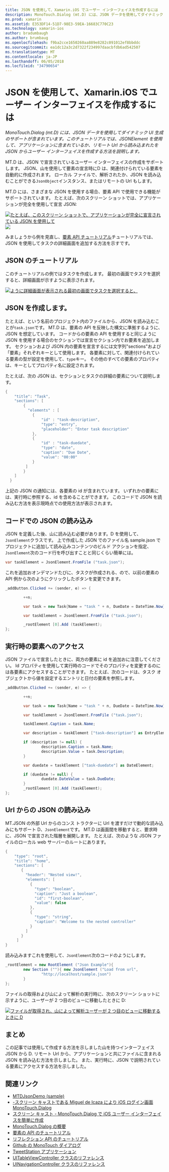 ```yaml
---
title: JSON を使用して、Xamarin.iOS でユーザー インターフェイスを作成するには
description: MonoTouch.Dialog (mt.D) には、JSON データを使用してダイナミック UI 生成のサポートが含まれています。 このチュートリアルでは、JSONElement を使用して、アプリケーションに含まれているか、リモート Url から読み込まれたを JSON からユーザー インターフェイスを作成する方法を説明します。
ms.prod: xamarin
ms.assetid: E353DF14-51D7-98E3-59EA-16683C770C23
ms.technology: xamarin-ios
author: bradumbaugh
ms.author: brumbaug
ms.openlocfilehash: f9ba2cce1650260aa889e8282c091012ef8bbddc
ms.sourcegitcommit: ea1dc12a3c2d7322f234997daacbfdb6ad542507
ms.translationtype: MT
ms.contentlocale: ja-JP
ms.lasthandoff: 06/05/2018
ms.locfileid: "34790654"
---
```

# <a name="using-json-to-create-a-user-interface-in-xamarinios"></a>JSON を使用して、Xamarin.iOS でユーザー インターフェイスを作成するには

_MonoTouch.Dialog (mt.D) には、JSON データを使用してダイナミック UI 生成のサポートが含まれています。このチュートリアルでは、JSONElement を使用して、アプリケーションに含まれているか、リモート Url から読み込まれたを JSON からユーザー インターフェイスを作成する方法を説明します。_

MT.D は、JSON で宣言されているユーザー インターフェイスの作成をサポートします。 JSON、山を使用して要素の宣言時にD は、関連付けられている要素を自動的に作成されます。 ローカル ファイルで、解析されたか、JSON を読み込むことができる`JsonObject`インスタンス、またはリモートの Url もします。

MT.D には、さまざまな JSON を使用する場合、要素 API で使用できる機能がサポートされています。 たとえば、次のスクリーン ショットでは、アプリケーションが完全を使用して宣言 JSON:

[![](json-element-walkthrough-images/01-load-from-file.png "たとえば、このスクリーン ショットで、アプリケーションが完全に宣言されている JSON を使用して")](json-element-walkthrough-images/01-load-from-file.png#lightbox) [ ![ ](json-element-walkthrough-images/01-load-from-file.png "など、このスクリーン ショットで、アプリケーションが完全を使用して宣言JSON")](json-element-walkthrough-images/01-load-from-file.png#lightbox)

みましょうから例を見直し、[要素 API チュートリアル](~/ios/user-interface/monotouch.dialog/elements-api-walkthrough.md)チュートリアルでは、JSON を使用してタスクの詳細画面を追加する方法を示すです。

## <a name="json-walkthrough"></a>JSON のチュートリアル

このチュートリアルの例ではタスクを作成します。 最初の画面でタスクを選択すると、詳細画面が示すように表示されます。

 [![](json-element-walkthrough-images/03-task-list.png "ように詳細画面が表示される最初の画面でタスクを選択すると、")](json-element-walkthrough-images/03-task-list.png#lightbox)

## <a name="creating-the-json"></a>JSON を作成します。

たとえば、という名前のプロジェクト内のファイルから、JSON を読み込むことが`task.json`です。 MT.D は、要素の API を反映した構文に準拠するように、JSON を想定しています。 コードからの要素の API を使用すると同じように JSON を使用する場合のセクションでは宣言セクション内でお要素を追加します。 セクションおよび JSON 内の要素を宣言するには文字列"sections"および「要素」それぞれキーとして使用します。 各要素に対して、関連付けられている要素の型が設定を使用して、`type`キー。 その他のすべての要素のプロパティは、キーとしてプロパティ名に設定されます。

たとえば、次の JSON は、セクションとタスクの詳細の要素について説明します。

```csharp
{
    "title": "Task",
    "sections": [
        {
          "elements" : [
            {
                "id" : "task-description",
                "type": "entry",
                "placeholder": "Enter task description"
            },
            {
                "id" : "task-duedate",
                "type": "date",
                "caption": "Due Date",
                "value": "00:00"
            }
         ]
        }
    ]
  }
```

上記の JSON の通知には、各要素の id が含まれています。 いずれかの要素には、実行時に参照する、id を含めることができます。 このコードで JSON を読み込む方法を表示現時点での使用方法が表示されます。

 <a name="Loading_the_JSON_in_Code" />


## <a name="loading-the-json-in-code"></a>コードでの JSON の読み込み

JSON を定義した後、山に読み込む必要があります。D を使用して、`JsonElement`クラスです。 上で作成した JSON でのファイル名 sample.json でプロジェクトに追加して読み込みコンテンツのビルド アクションを指定、`JsonElement`次のコード行を呼び出すことと同じくらい簡単には。

```csharp
var taskElement = JsonElement.FromFile ("task.json");
```

これを追加おオンデマンドたびに、タスクが作成される、ので、以前の要素の API 例から次のようにクリックしたボタンを変更できます。

```csharp
_addButton.Clicked += (sender, e) => {

        ++n;

        var task = new Task{Name = "task " + n, DueDate = DateTime.Now};

        var taskElement = JsonElement.FromFile ("task.json");

        _rootElement [0].Add (taskElement);
};
```

 <a name="Accessing_Elements_at_Runtime" />


## <a name="accessing-elements-at-runtime"></a>実行時の要素へのアクセス

JSON ファイルで宣言したときに、両方の要素に id を追加おに注意してください。 Id プロパティを使用して実行時のコードでそのプロパティを変更するのには各要素にアクセスすることができます。 たとえば、次のコードは、タスク オブジェクトから値を設定するエントリと日付の要素を参照します。

```csharp
_addButton.Clicked += (sender, e) => {

        ++n;

        var task = new Task{Name = "task " + n, DueDate = DateTime.Now};

        var taskElement = JsonElement.FromFile ("task.json");

        taskElement.Caption = task.Name;

        var description = taskElement ["task-description"] as EntryElement;

        if (description != null) {
                description.Caption = task.Name;
                description.Value = task.Description;       
        }

        var duedate = taskElement ["task-duedate"] as DateElement;

        if (duedate != null) {                
                duedate.DateValue = task.DueDate;
        }
        _rootElement [0].Add (taskElement);
};
```

 <a name="Loading_JSON_from_a_Url" />


## <a name="loading-json-from-a-url"></a>Url からの JSON の読み込み

MT.JSON の外部 Url からのコンス トラクターに Url を渡すだけで動的な読み込みにもサポート D、`JsonElement`です。 MT.D は画面間を移動すると、要求時に、JSON で宣言された階層を展開します。 たとえば、次のような JSON ファイルのローカル web サーバーのルートにあります。

```csharp
{
    "type": "root",
    "title": "home",
    "sections": [
       {
         "header": "Nested view!",
         "elements": [
           {
             "type": "boolean",
             "caption": "Just a boolean",
             "id": "first-boolean",
             "value": false
           },
           {
             "type": "string",
             "caption": "Welcome to the nested controller"
           }
         ]
       }
     ]
}
```

読み込みますこれを使用して、`JsonElement`次のコードのようにします。

```csharp
_rootElement = new RootElement ("Json Example"){
        new Section (""){ new JsonElement ("Load from url",
                "http://localhost/sample.json")
        }
};
```

ファイルの取得および山によって解析の実行時に、次のスクリーン ショットに示すように、ユーザーが 2 つ目のビューに移動したときに D:

 [![](json-element-walkthrough-images/04-json-web-example.png "ファイルが取得され、山によって解析ユーザーが 2 つ目のビューに移動するときに D")](json-element-walkthrough-images/04-json-web-example.png#lightbox)

 <a name="Summary" />


## <a name="summary"></a>まとめ

この記事では使用して作成する方法を示しました山を持つインターフェイスJSON から D. リモート Url から、アプリケーションと共にファイルに含まれる JSON を読み込む方法を示しました。 また、実行時に、JSON で説明されている要素にアクセスする方法を示しました。


## <a name="related-links"></a>関連リンク

- [MTDJsonDemo (sample)](https://developer.xamarin.com/samples/MTDJsonDemo/)
- [-スクリーン キャストである Miguel de Icaza により iOS ログイン画面 MonoTouch.Dialog](http://youtu.be/3butqB1EG0c)
- [スクリーン キャスト - MonoTouch.Dialog で iOS ユーザー インターフェイスを簡単に作成](http://youtu.be/j7OC5r8ZkYg)
- [MonoTouch.Dialog の概要](~/ios/user-interface/monotouch.dialog/index.md)
- [要素の API のチュートリアル](~/ios/user-interface/monotouch.dialog/elements-api-walkthrough.md)
- [リフレクション API のチュートリアル](~/ios/user-interface/monotouch.dialog/reflection-api-walkthrough.md)
- [Github の MonoTouch ダイアログ](https://github.com/migueldeicaza/MonoTouch.Dialog)
- [TweetStation アプリケーション](https://github.com/migueldeicaza/TweetStation)
- [UITableViewController クラスのリファレンス](http://developer.apple.com/library/ios/#DOCUMENTATION/UIKit/Reference/UITableViewController_Class/Reference/Reference.html)
- [UINavigationController クラスのリファレンス](http://developer.apple.com/library/ios/#documentation/UIKit/Reference/UINavigationController_Class/Reference/Reference.html)
